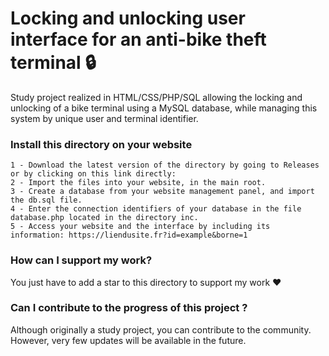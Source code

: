 # Locking and unlocking user interface for an anti-bike theft terminal 🔒
Study project realized in HTML/CSS/PHP/SQL allowing the locking and unlocking of a bike terminal using a MySQL database, while managing this system by unique user and terminal identifier.

### Install this directory on your website 

```
1 - Download the latest version of the directory by going to Releases or by clicking on this link directly:
2 - Import the files into your website, in the main root.
3 - Create a database from your website management panel, and import the db.sql file.
4 - Enter the connection identifiers of your database in the file database.php located in the directory inc.
5 - Access your website and the interface by including its information: https://liendusite.fr?id=example&borne=1
```

### How can I support my work?

You just have to add a star to this directory to support my work ❤

### Can I contribute to the progress of this project ?

Although originally a study project, you can contribute to the community. However, very few updates will be available in the future.


